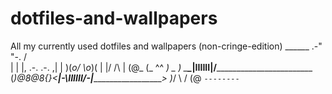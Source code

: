 # dotfiles-and-wallpapers

All my currently used dotfiles and wallpapers (non-cringe-edition)
                      ______
                   .-"      "-.
                  /            \
                 |              |
                 |,  .-.  .-.  ,|
                 | )(_o/  \o_)( |
                 |/     /\     \|
       (@_       (_     ^^     _)
  _     ) \_______\__|IIIIII|__/__________________________
 (_)@8@8{}<________|-\IIIIII/-|___________________________>
        )_/        \          /
       (@           `--------`
